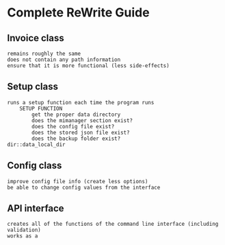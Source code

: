 # Complete ReWrite Guide

## Invoice class
    remains roughly the same
    does not contain any path information
    ensure that it is more functional (less side-effects)

## Setup class
    runs a setup function each time the program runs
        SETUP FUNCTION
            get the proper data directory
            does the mimanager section exist?
            does the config file exist?
            does the stored json file exist?
            does the backup folder exist?
    dir::data_local_dir

## Config class
    improve config file info (create less options)
    be able to change config values from the interface

## API interface
    creates all of the functions of the command line interface (including validation)
    works as a 

